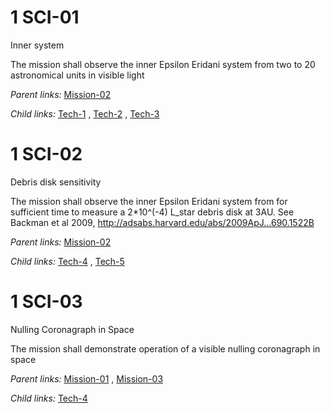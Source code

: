 1 SCI-01 
========

Inner system

The mission shall observe the inner Epsilon Eridani system from two to
20 astronomical units in visible light

*Parent links:*   [Mission-02](L1.markdown#1-mission-02-) 

*Child links:*   [Tech-1](L3.markdown#1-tech-1-) ,  [Tech-2](L3.markdown#1-tech-2-) ,
  [Tech-3](L3.markdown#1-tech-3-) 

1 SCI-02 
========

Debris disk sensitivity

The mission shall observe the inner Epsilon Eridani system from for
sufficient time to measure a 2\*10\^(-4) L\_star debris disk at 3AU. See
Backman et al 2009, http://adsabs.harvard.edu/abs/2009ApJ...690.1522B

*Parent links:*   [Mission-02](L1.markdown#1-mission-02-) 

*Child links:*   [Tech-4](L3.markdown#1-tech-4-) ,  [Tech-5](L3.markdown#1-tech-5-) 

1 SCI-03 
========

Nulling Coronagraph in Space

The mission shall demonstrate operation of a visible nulling coronagraph
in space

*Parent links:*   [Mission-01](L1.markdown#1-mission-01-) ,
  [Mission-03](L1.markdown#1-mission-03-) 

*Child links:*   [Tech-4](L3.markdown#1-tech-4-) 
